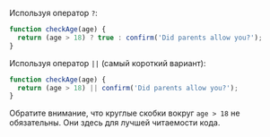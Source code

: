 Используя оператор `?`:

```js
function checkAge(age) {
  return (age > 18) ? true : confirm('Did parents allow you?');
}
```

Используя оператор `||` (самый короткий вариант):

```js
function checkAge(age) {
  return (age > 18) || confirm('Did parents allow you?');
}
```

Обратите внимание, что круглые скобки вокруг `age > 18` не обязательны. Они здесь для лучшей читаемости кода.
